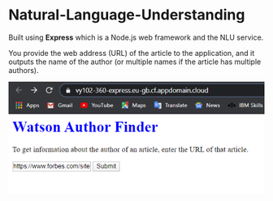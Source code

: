 # Natural-Language-Understanding

Built using **Express** which is a Node.js web framework and the NLU service.

You provide the web address (URL) of the article to the application,
and it outputs the name of the author (or multiple names if the article has multiple authors).

![NLU App](image.png)
